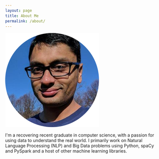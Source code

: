```yaml
---
layout: page
title: About Me
permalink: /about/
---
```



![](prao.png)


I'm a recovering recent graduate in computer science, with a passion for using data to understand the real world. I primarily work on Natural Language Processing (NLP) and Big Data problems using Python, spaCy and PySpark and a host of other machine learning libraries.
